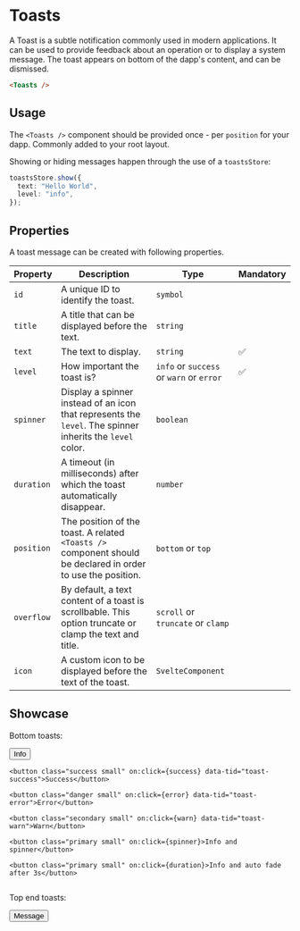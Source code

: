 <script lang="ts">
    import { toastsStore } from "$lib/stores/toasts.store";
    import BottomSheet from "$lib/components/BottomSheet.svelte";
    import IconMeter from "$lib/icons/IconMeter.svelte";

    const show = () => toastsStore.show({
        text: "An information",
        level: "info"
    });

    const error = () => toastsStore.show({
        text: "An error",
        level: "error"
    });

    const warn = () => toastsStore.show({
        text: "A warning",
        level: "warn"
    });

    const success = () => toastsStore.show({
        text: "A successful message",
        level: "success"
    });

    const spinner = () => toastsStore.show({
        text: "An information",
        level: "info",
        spinner: true
    });

    const duration = () => toastsStore.show({
        text: "An information",
        level: "info",
        duration: 3000
    });

    const message = () => toastsStore.show({
        text: "An information",
        level: "custom",
        position: "top",
        title: "An important message",
        overflow: "truncate",
        icon: IconMeter,
        theme: "inverted",
    });
</script>

# Toasts

A Toast is a subtle notification commonly used in modern applications. It can be used to provide feedback about an operation or to display a system message. The toast appears on bottom of the dapp's content, and can be dismissed.

```html
<Toasts />
```

## Usage

The `<Toasts />` component should be provided once - per `position` for your dapp. Commonly added to your root layout.

Showing or hiding messages happen through the use of a `toastsStore`:

```typescript
toastsStore.show({
  text: "Hello World",
  level: "info",
});
```

## Properties

A toast message can be created with following properties.

| Property   | Description                                                                                                  | Type                                     | Mandatory |
| ---------- | ------------------------------------------------------------------------------------------------------------ | ---------------------------------------- | --------- |
| `id`       | A unique ID to identify the toast.                                                                           | `symbol`                                 |           |
| `title`    | A title that can be displayed before the text.                                                               | `string`                                 |           |
| `text`     | The text to display.                                                                                         | `string`                                 | ✅        |
| `level`    | How important the toast is?                                                                                  | `info` or `success` or `warn` or `error` | ✅        |
| `spinner`  | Display a spinner instead of an icon that represents the `level`. The spinner inherits the `level` color.    | `boolean`                                |           |
| `duration` | A timeout (in milliseconds) after which the toast automatically disappear.                                   | `number`                                 |           |
| `position` | The position of the toast. A related `<Toasts />` component should be declared in order to use the position. | `bottom` or `top`                        |           |
| `overflow` | By default, a text content of a toast is scrollbable. This option truncate or clamp the text and title.      | `scroll` or `truncate` or `clamp`        |           |
| `icon`     | A custom icon to be displayed before the text of the toast.                                                  | `SvelteComponent`                        |           |

## Showcase

<BottomSheet>
    <div style="padding: var(--padding-2x)">
        <!-- A placeholder to display the toast being presented above the bottom sheet on small devices -->
    </div>
</BottomSheet>

<div data-tid="showcase">
<p>Bottom toasts:</p>

<div style="padding: var(--padding-2x); display: flex; flex-wrap: wrap; gap: var(--padding);">
    <button class="primary small" on:click={show} data-tid="toast-info">Info</button>

    <button class="success small" on:click={success} data-tid="toast-success">Success</button>

    <button class="danger small" on:click={error} data-tid="toast-error">Error</button>

    <button class="secondary small" on:click={warn} data-tid="toast-warn">Warn</button>

    <button class="primary small" on:click={spinner}>Info and spinner</button>

    <button class="primary small" on:click={duration}>Info and auto fade after 3s</button>

</div>

<p>Top end toasts:</p>

<div style="padding: var(--padding-2x); display: flex; flex-wrap: wrap; gap: var(--padding);">
    <button class="primary small" on:click={message} data-tid="toast-message">Message</button>
</div>
</div>
